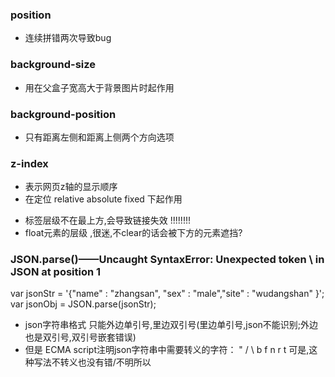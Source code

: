### position
+ 连续拼错两次导致bug

### background-size 
+ 用在父盒子宽高大于背景图片时起作用

### background-position 
+ 只有距离左侧和距离上侧两个方向选项

### z-index
- 表示网页z轴的显示顺序
- 在定位 relative absolute fixed 下起作用
+ <a>标签层级不在最上方,会导致链接失效 !!!!!!!!
+ float元素的层级 ,很迷,不clear的话会被下方的元素遮挡?


### JSON.parse()——Uncaught SyntaxError: Unexpected token \ in JSON at position 1
var jsonStr = '{"name" : "zhangsan", "sex"  : "male","site" : "wudangshan" }';
        var jsonObj = JSON.parse(jsonStr);  
- json字符串格式 只能外边单引号,里边双引号(里边单引号,json不能识别;外边也是双引号,双引号嵌套错误)
- 但是 ECMA script注明json字符串中需要转义的字符： " / \ b f n r t
    可是,这种写法不转义也没有错/不明所以